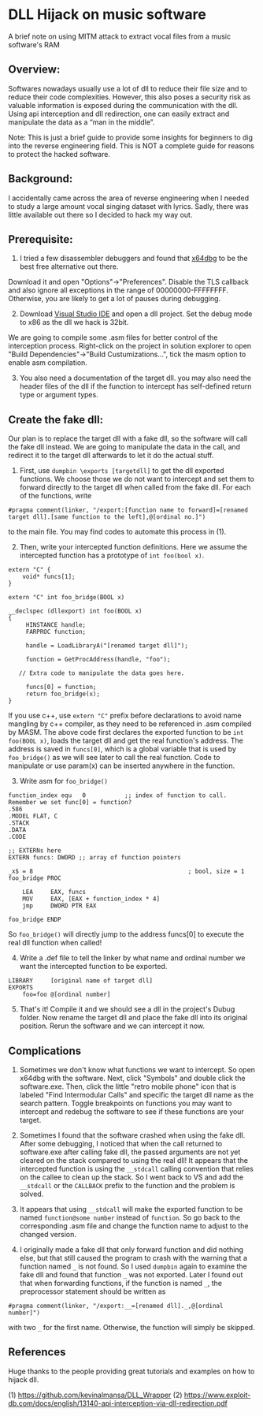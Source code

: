 # DLL Hijack on music software
A brief note on using MITM attack to extract vocal files from a music software's RAM


## Overview: 
Softwares nowadays usually use a lot of dll to reduce their file size and to reduce their code complexities. However, this also poses a security risk as valuable information is exposed during the communication with the dll. Using api interception and dll redirection, one can easily extract and manipulate the data as a “man in the middle”.

Note: This is just a brief guide to provide some insights for beginners to dig into the reverse engineering field. This is NOT a complete guide for reasons to protect the hacked software.

## Background:
I accidentally came across the area of reverse engineering when I needed to study a large amount vocal singing dataset with lyrics. Sadly, there was little available out there so I decided to hack my way out.

## Prerequisite:
1. I tried a few disassembler debuggers and found that [x64dbg](https://x64dbg.com/#start) to be the best free alternative out there.

Download it and open "Options"->"Preferences". Disable the TLS callback and also ignore all exceptions in the range of 00000000-FFFFFFFF. Otherwise, you are likely to get a lot of pauses during debugging.

2. Download [Visual Studio IDE](https://visualstudio.microsoft.com) and open a dll project. Set the debug mode to x86 as the dll we hack is 32bit.

We are going to compile some .asm files for better control of the interception process. Right-click on the project in solution explorer to open "Build Dependencies"->"Build Custumizations...", tick the masm option to enable asm compilation.

3. You also need a documentation of the target dll. you may also need the header files of the dll if the function to intercept has self-defined return type or argument types.

## Create the fake dll:
Our plan is to replace the target dll with a fake dll, so the software will call the fake dll instead. We are going to manipulate the data in the call, and redirect it to the target dll afterwards to let it do the actual stuff.

1. First, use `dumpbin \exports [targetdll]` to get the dll exported functions. We choose those we do not want to intercept and set them to forward directly to the target dll when called from the fake dll. For each of the functions,  write 
```
#pragma comment(linker, "/export:[function name to forward]=[renamed target dll].[same function to the left],@[ordinal no.]")
```
to the main file. You may find codes to automate this process in (1).

2. Then, write your intercepted function definitions. Here we assume the intercepted function has a prototype of `int foo(bool x)`.
```
extern "C" {
	void* funcs[1];
}

extern "C" int foo_bridge(BOOL x)

__declspec (dllexport) int foo(BOOL x)
{
	 HINSTANCE handle;
	 FARPROC function;

	 handle = LoadLibraryA("[renamed target dll]");

	 function = GetProcAddress(handle, "foo");
	 
   // Extra code to manipulate the data goes here.
   
	 funcs[0] = function;
	 return foo_bridge(x);
}
```
If you use c++, use `extern "C"` prefix before declarations to avoid name mangling by c++ compiler, as they need to be referenced in .asm compiled by MASM. The above code first declares the exported function to be `int foo(BOOL x)`, loads the target dll and get the real function's address. The address is saved in `funcs[0]`, which is a global variable that is used by `foo_bridge()` as we will see later to call the real function. Code to manipulate or use param(x) can be inserted anywhere in the function.

3. Write asm for `foo_bridge()`
```
function_index equ	 0			 ;; index of function to call. Remember we set func[0] = function?
.586
.MODEL FLAT, C
.STACK
.DATA
.CODE

;; EXTERNs here
EXTERN funcs: DWORD	;; array of function pointers

_x$ = 8                                            ; bool, size = 1
foo_bridge PROC

	LEA		EAX, funcs
	MOV		EAX, [EAX + function_index * 4]
	jmp		DWORD PTR EAX

foo_bridge ENDP

```
So `foo_bridge()` will directly jump to the address funcs[0] to execute the real dll function when called!

4. Write a .def file to tell the linker by what name and ordinal number we want the intercepted function to be exported.
```
LIBRARY		[original name of target dll]
EXPORTS
	foo=foo @[ordinal number]
```

5. That's it! Compile it and we should see a dll in the project's Dubug folder. Now rename the target dll and place the fake dll into its original position. Rerun the software and we can intercept it now.

## Complications
1. Sometimes we don't know what functions we want to intercept. So open x64dbg with the software. Next, click "Symbols" and double click the software.exe. Then, click the little "retro mobile phone" icon that is labeled "Find Intermodular Calls" and specific the target dll name as the search pattern. Toggle breakpoints on functions you may want to intercept and redebug the software to see if these functions are your target.

2. Sometimes I found that the software crashed when using the fake dll. After some debugging, I noticed that when the call returned to software.exe after calling fake dll, the passed arguments are not yet cleared on the stack compared to using the real dll! It appears that the intercepted function is using the `__stdcall` calling convention that relies on the callee to clean up the stack. So I went back to VS and add the `__stdcall` or the `CALLBACK` prefix to the function and the problem is solved.

3. It appears that using `__stdcall` will make the exported function to be named `function@some number` instead of `function`. So go back to the corresponding .asm file and change the function name to adjust to the changed version.

4. I originally made a fake dll that only forward function and did nothing else, but that still caused the program to crash with the warning that a function named `_` is not found. So I used `dumpbin` again to examine the fake dll and found that function `_` was not exported. Later I found out that when forwarding functions, if the function is named `_`, the preprocessor statement should be written as
```
#pragma comment(linker, "/export:__=[renamed dll]._,@[ordinal number]")
```
with two `_` for the first name. Otherwise, the function will simply be skipped.

## References
Huge thanks to the people providing great tutorials and examples on how to hijack dll.

(1) https://github.com/kevinalmansa/DLL_Wrapper
(2) https://www.exploit-db.com/docs/english/13140-api-interception-via-dll-redirection.pdf
